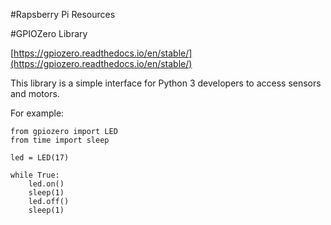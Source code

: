 #Rapsberry Pi Resources

#GPIOZero Library

[https://gpiozero.readthedocs.io/en/stable/](https://gpiozero.readthedocs.io/en/stable/)

This library is a simple interface for Python 3 developers to access sensors and motors.

For example:

~~~~
from gpiozero import LED
from time import sleep

led = LED(17)

while True:
    led.on()
    sleep(1)
    led.off()
    sleep(1)
~~~~